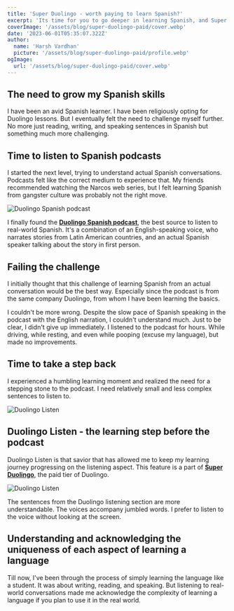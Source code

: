 ```yaml
---
title: 'Super Duolingo - worth paying to learn Spanish?'
excerpt: 'Its time for you to go deeper in learning Spanish, and Super duolingo is the way to go.'
coverImage: '/assets/blog/super-duolingo-paid/cover.webp'
date: '2023-06-01T05:35:07.322Z'
author:
  name: 'Harsh Vardhan'
  picture: '/assets/blog/super-duolingo-paid/profile.webp'
ogImage:
  url: '/assets/blog/super-duolingo-paid/cover.webp'
---
```


## The need to grow my Spanish skills
I have been an avid Spanish learner. I have been religiously opting for Duolingo lessons. But I eventually felt the need to challenge myself further. No more just reading, writing, and speaking sentences in Spanish but something much more challenging.

## Time to listen to Spanish podcasts
I started the next level, trying to understand actual Spanish conversations. Podcasts felt like the correct medium to experience that. My friends recommended watching the Narcos web series, but I felt learning Spanish from gangster culture was probably not the right move.

![Duolingo Spanish podcast](/assets/blog/super-duolingo-paid/podcast.webp "Duolingo Spanish podcast")

I finally found the **[Duolingo Spanish podcast](https://podcast.duolingo.com/spanish)**, the best source to listen to real-world Spanish. It's a combination of an English-speaking voice, who narrates stories from Latin American countries, and an actual Spanish speaker talking about the story in first person.

## Failing the challenge
I initially thought that this challenge of learning Spanish from an actual conversation would be the best way. Especially since the podcast is from the same company Duolingo, from whom I have been learning the basics.

I couldn't be more wrong. Despite the slow pace of Spanish speaking in the podcast with the English narration, I couldn't understand much. Just to be clear, I didn't give up immediately. I listened to the podcast for hours. While driving, while resting, and even while pooping (excuse my language), but made no improvements.

## Time to take a step back
I experienced a humbling learning moment and realized the need for a stepping stone to the podcast. I need relatively small and less complex sentences to listen to.

![Duolingo Listen](/assets/blog/super-duolingo-paid/listen-section.webp "Duolingo Listen")

## Duolingo Listen - the learning step before the podcast

Duolingo Listen is that savior that has allowed me to keep my learning journey progressing on the listening aspect. This feature is a part of **[Super Duolingo](https://www.duolingo.com/super)**, the paid tier of Duolingo.

![Duolingo Listen](/assets/blog/super-duolingo-paid/listen.webp "Duolingo Listen")

The sentences from the Duolingo listening section are more understandable. The voices accompany jumbled words. I prefer to listen to the voice without looking at the screen.

## Understanding and acknowledging the uniqueness of each aspect of learning a language

Till now, I've been through the process of simply learning the language like a student. It was about writing, reading, and speaking. But listening to real-world conversations made me acknowledge the complexity of learning a language if you plan to use it in the real world.